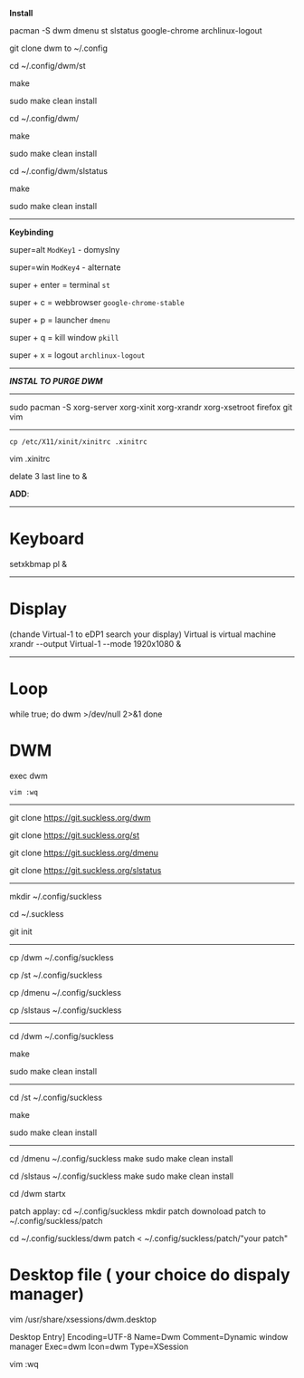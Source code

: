 **Install**

pacman -S dwm dmenu st slstatus google-chrome archlinux-logout

git clone dwm to ~/.config

cd ~/.config/dwm/st

make

sudo make clean install

cd ~/.config/dwm/

make

sudo make clean install

cd ~/.config/dwm/slstatus

make

sudo make clean install

---

**Keybinding**

super=alt `ModKey1` - domyslny

super=win `ModKey4` - alternate

super + enter = terminal `st`

super + c = webbrowser `google-chrome-stable`

super + p = launcher `dmenu`

super + q = kill window `pkill`

super + x = logout `archlinux-logout`

----

***INSTAL TO PURGE DWM***

---

sudo pacman -S xorg-server xorg-xinit xorg-xrandr xorg-xsetroot firefox git vim

---

`cp /etc/X11/xinit/xinitrc .xinitrc` 

vim .xinitrc

delate 3 last line to &

**ADD**:

---

# Keyboard
setxkbmap pl &

---

# Display

 (chande Virtual-1 to eDP1 search your display) Virtual is virtual machine 
xrandr --output Virtual-1 --mode 1920x1080 &

---

# Loop
while true; do
             dwm >/dev/null 2>&1
done

# DWM
exec dwm

`vim :wq`

---
git clone https://git.suckless.org/dwm

git clone https://git.suckless.org/st

git clone https://git.suckless.org/dmenu

git clone https://git.suckless.org/slstatus

---


mkdir ~/.config/suckless

cd ~/.suckless

git init

---
cp /dwm ~/.config/suckless

cp /st ~/.config/suckless

cp /dmenu ~/.config/suckless

cp /slstaus ~/.config/suckless

---

cd /dwm ~/.config/suckless

make

sudo make clean install

---

cd /st ~/.config/suckless

make

sudo make clean install

---

cd /dmenu ~/.config/suckless
make
sudo make clean install

cd /slstaus ~/.config/suckless
make
sudo make clean install

cd /dwm 
startx

patch applay:
cd ~/.config/suckless
mkdir patch
downoload patch to ~/.config/suckless/patch

cd ~/.config/suckless/dwm
patch < ~/.config/suckless/patch/"your patch"

# Desktop file ( your choice do dispaly manager)

vim /usr/share/xsessions/dwm.desktop

Desktop Entry]
Encoding=UTF-8
Name=Dwm
Comment=Dynamic window manager
Exec=dwm
Icon=dwm
Type=XSession

vim :wq

